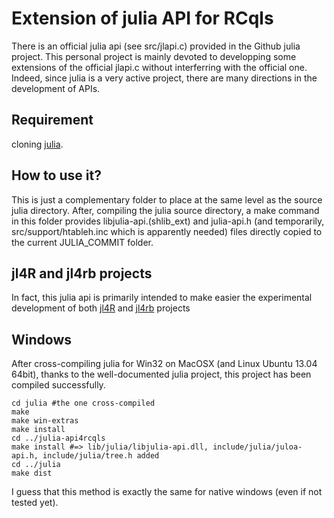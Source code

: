 # Extension of julia API for RCqls

There is an official julia api (see src/jlapi.c) provided in the Github julia project. This personal project is mainly devoted to
developping some extensions  of the official jlapi.c without interferring with the official one. Indeed, since julia is a very active project, there are many directions in the development of APIs.

## Requirement

cloning [julia](https://github.com/JuliaLang/julia). 

## How to use it?

This is just a complementary folder to place at the same level as the source julia directory. 
After, compiling the julia source directory, a make command in this folder provides 
libjulia-api.(shlib_ext) and julia-api.h  (and temporarily, src/support/htableh.inc which is apparently needed) 
files directly copied to the current JULIA_COMMIT folder.

## jl4R and jl4rb projects

In fact, this julia api is primarily intended to make easier the experimental development of 
both [jl4R](https://github.com/rcqls/jl4R) and [jl4rb](https://github.com/rcqls/jl4rb) projects

## Windows

After cross-compiling julia for Win32 on MacOSX (and Linux Ubuntu 13.04 64bit), thanks to the well-documented julia project,
this project has been compiled successfully.

    cd julia #the one cross-compiled
    make 
    make win-extras
    make install
    cd ../julia-api4rcqls
    make install #=> lib/julia/libjulia-api.dll, include/julia/juloa-api.h, include/julia/tree.h added
    cd ../julia
    make dist
    
I guess that this method is exactly the same for native windows (even if not tested yet).
